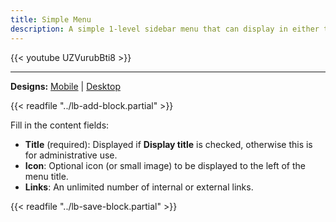 ```yaml
---
title: Simple Menu
description: A simple 1-level sidebar menu that can display in either the right or left sidebar area.
---
```


{{< youtube UZVurubBti8 >}}

-----

**Designs:** [Mobile](<../../../../../../assets/img/designs/lb/Simple Menu Mobile.png>) | [Desktop](<../../../../../../assets/img/designs/lb/Simple Menu Desktop.png>)

{{< readfile "../lb-add-block.partial" >}}

Fill in the content fields:

- **Title** (required): Displayed if **Display title** is checked, otherwise this is for administrative use.
- **Icon**: Optional icon (or small image) to be displayed to the left of the menu title.
- **Links**: An unlimited number of internal or external links.

{{< readfile "../lb-save-block.partial" >}}